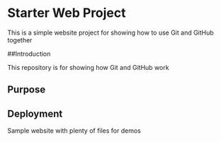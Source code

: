 # Starter Web Project

This is a simple website project for showing how to use Git and GitHub together

##Introduction

This repository is for showing how Git and GitHub work

## Purpose

## Deployment

Sample website with plenty of files for demos